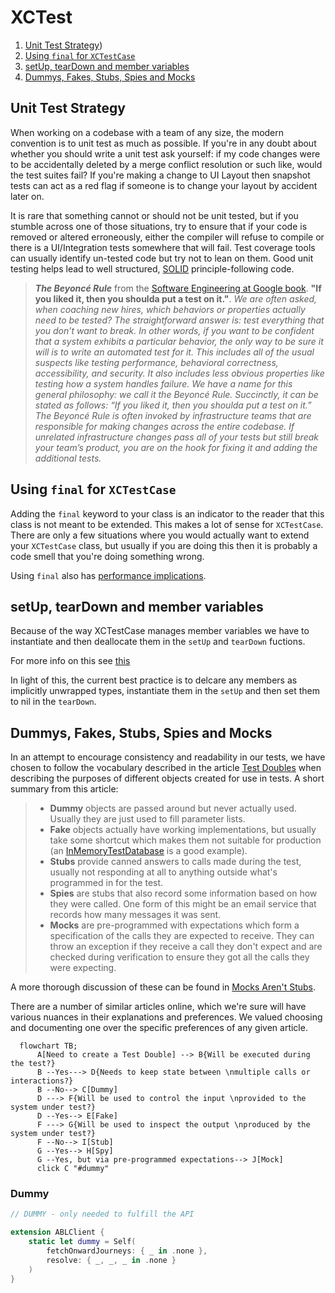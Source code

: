# XCTest

1. [Unit Test Strategy](#Unit-Test-Strategy))
1. [Using `final` for `XCTestCase`](#Using-final-for-XCTestCase) 
1. [setUp, tearDown and member variables](#setUp-tearDown-and-member-variables)
1. [Dummys, Fakes, Stubs, Spies and Mocks](#Dummys-Fakes-Stubs-Spies-and-Mocks)

## Unit Test Strategy
When working on a codebase with a team of any size, the modern convention is to unit test as much as possible. If you're in any doubt about whether you should write a unit test ask yourself: if my code changes were to be accidentally deleted by a merge conflict resolution or such like, would the test suites fail? If you're making a change to UI Layout then snapshot tests can act as a red flag if someone is to change your layout by accident later on.

It is rare that something cannot or should not be unit tested, but if you stumble across one of those situations, try to ensure that if your code is removed or altered erroneously, either the compiler will refuse to compile or there is a UI/Integration tests somewhere that will fail.  Test coverage tools can usually identify un-tested code but try not to lean on them. Good unit testing helps lead to well structured, [SOLID](https://en.wikipedia.org/wiki/SOLID) principle-following code.

> **_The Beyoncé Rule_** from the [Software Engineering at Google book](https://abseil.io/resources/swe-book/html/toc.html). **"If you liked it, then you shoulda put a test on it."**.
> _We are often asked, when coaching new hires, which behaviors or properties actually need to be tested?   The straightforward answer is: test everything that you don’t want to break. In other words, if you want to be confident that a system exhibits a particular behavior, the only way to be sure it will is to write an automated test for it. This includes all of the usual suspects like testing performance, behavioral correctness, accessibility, and security. It also includes less obvious properties like testing how a system handles failure._
> _We have a name for this general philosophy: we call it the Beyoncé Rule. Succinctly, it can be stated as follows: “If you liked it, then you shoulda put a test on it.” The Beyoncé Rule is often invoked by infrastructure teams that are responsible for making changes across the entire codebase. If unrelated infrastructure changes pass all of your tests but still break your team’s product, you are on the hook for fixing it and adding the additional tests._

## Using `final` for `XCTestCase`
Adding the `final` keyword to your class is an indicator to the reader that this class is not meant to be extended. This makes a lot of sense for `XCTestCase`. There are only a few situations where you would actually want to extend your `XCTestCase` class, but usually if you are doing this then it is probably a code smell that you're doing something wrong.

Using `final` also has [performance implications](https://developer.apple.com/swift/blog/?id=27).

## setUp, tearDown and member variables
Because of the way XCTestCase manages member variables we have to instantiate and then deallocate them in the `setUp` and `tearDown` fuctions.

For more info on this see [this](https://qualitycoding.org/xctestcase-teardown/)

In light of this, the current best practice is to delcare any members as implicitly unwrapped types, instantiate them in the `setUp` and then set them to nil in the `tearDown`.


## Dummys, Fakes, Stubs, Spies and Mocks
In an attempt to encourage consistency and readability in our tests, we have chosen to follow the vocabulary described in the article [Test Doubles](https://martinfowler.com/bliki/TestDouble.html) when describing the purposes of different objects created for use in tests. A short summary from this article:
 
> - **Dummy** objects are passed around but never actually used. Usually they are just used to fill parameter lists.
> - **Fake** objects actually have working implementations, but usually take some shortcut which makes them not suitable for production (an [InMemoryTestDatabase](https://martinfowler.com/bliki/InMemoryTestDatabase.html) is a good example).
> - **Stubs** provide canned answers to calls made during the test, usually not responding at all to anything outside what's programmed in for the test.
> - **Spies** are stubs that also record some information based on how they were called. One form of this might be an email service that records how many messages it was sent.
> - **Mocks** are pre-programmed with expectations which form a specification of the calls they are expected to receive. They can throw an exception if they receive a call they don't expect and are checked during verification to ensure they got all the calls they were expecting.

A more thorough discussion of these can be found in [Mocks Aren't Stubs](https://martinfowler.com/articles/mocksArentStubs.html).
 
 There are a number of similar articles online, which we're sure will have various nuances in their explanations and preferences. We valued choosing and documenting one over the specific preferences of any given article.

```mermaid
  flowchart TB;    
      A[Need to create a Test Double] --> B{Will be executed during the test?}
      B --Yes---> D{Needs to keep state between \nmultiple calls or interactions?}      
      B --No--> C[Dummy]      
      D ---> F{Will be used to control the input \nprovided to the system under test?}
      D --Yes--> E[Fake]
      F ---> G{Will be used to inspect the output \nproduced by the system under test?}
      F --No--> I[Stub]
      G --Yes--> H[Spy]
      G --Yes, but via pre-programmed expectations--> J[Mock]
      click C "#dummy"
```

### Dummy
```Swift
// DUMMY - only needed to fulfill the API 

extension ABLClient {
    static let dummy = Self(
        fetchOnwardJourneys: { _ in .none },
   	    resolve: { _, _, _ in .none }
    )
}
```
